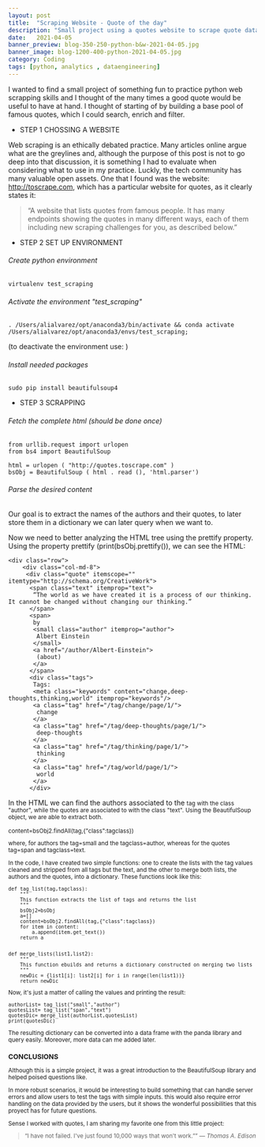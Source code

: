 ```yaml
---
layout: post
title:  "Scraping Website - Quote of the day"
description: "Small project using a quotes website to scrape quote database and allow text search"
date:   2021-04-05
banner_preview: blog-350-250-python-b&w-2021-04-05.jpg
banner_image: blog-1200-400-python-2021-04-05.jpg
category: Coding
tags: [python, analytics , dataengineering]
---
```



I wanted to find a small project of something fun to practice python web scrapping skills and I thought of the many times a good quote would be useful to have at hand. I thought of starting of by building a base pool of famous quotes, which I could search, enrich and filter. 

<!--more-->


* STEP 1 CHOSSING A WEBSITE 

Web scraping is an ethically debated practice. Many articles online argue what are the greylines and, although the purpose of this post is not to go deep into that discussion, it is something I had to evaluate when considering what to use in my practice. Luckly, the tech community has many valuable open assets. One that I found was the website: http://toscrape.com, which has a particular website for quotes, as it clearly states it: 

> “A website that lists quotes from famous people. It has many endpoints showing the quotes in many different ways, each of them including new scraping challenges for you, as described below.” 

* STEP 2 SET UP ENVIRONMENT

######  Create python environment
    virtualenv test_scraping

###### Activate the environment "test_scraping"
    . /Users/alialvarez/opt/anaconda3/bin/activate && conda activate /Users/alialvarez/opt/anaconda3/envs/test_scraping; 

 (to deactivate the environment use: <conda deactivate>)

###### Install needed packages
    sudo pip install beautifulsoup4


* STEP 3 SCRAPPING 
    
###### Fetch the complete html (should be done once)

```
from urllib.request import urlopen
from bs4 import BeautifulSoup

html = urlopen ( "http://quotes.toscrape.com" ) 
bsObj = BeautifulSoup ( html . read (), 'html.parser')
```

###### Parse the desired content

Our goal is to extract the names of the authors and their quotes, to later store them in a dictionary we can later query when we want to. 

Now we need to better analyzing the HTML tree using the prettify property. Using the property prettify (print(bsObj.prettify()), we can see the HTML:

```
<div class="row">
    <div class="col-md-8">
     <div class="quote" itemscope="" itemtype="http://schema.org/CreativeWork">
      <span class="text" itemprop="text">
       “The world as we have created it is a process of our thinking. It cannot be changed without changing our thinking.”
      </span>
      <span>
       by
       <small class="author" itemprop="author">
        Albert Einstein
       </small>
       <a href="/author/Albert-Einstein">
        (about)
       </a>
      </span>
      <div class="tags">
       Tags:
       <meta class="keywords" content="change,deep-thoughts,thinking,world" itemprop="keywords"/>
       <a class="tag" href="/tag/change/page/1/">
        change
       </a>
       <a class="tag" href="/tag/deep-thoughts/page/1/">
        deep-thoughts
       </a>
       <a class="tag" href="/tag/thinking/page/1/">
        thinking
       </a>
       <a class="tag" href="/tag/world/page/1/">
        world
       </a>
      </div>
```
In the HTML we can find the authors associated to the <small> tag with the class "author", while the quotes are associated to <span> with the class "text". Using the BeautifulSoup object, we are able to extract both. 

   content=bsObj2.findAll(tag,{"class":tagclass})

where, for authors the tag=small and the tagclass=author, whereas for the quotes tag=span and tagclass=text.  

In the code, I have created two simple functions: one to create the lists with the tag values cleaned and stripped from all tags but the text, and the other to merge both lists, the authors and the quotes, into a dictionary. These functions look like this: 

```
def tag_list(tag,tagclass):
    """
    This function extracts the list of tags and returns the list
    """
    bsObj2=bsObj
    a=[]
    content=bsObj2.findAll(tag,{"class":tagclass})
    for item in content:
        a.append(item.get_text())
    return a


def merge_lists(list1,list2):
    """
    This function ebuilds and returns a dictionary constructed on merging two lists
    """
    newDic = {list1[i]: list2[i] for i in range(len(list1))}
    return newDic
```
Now, it's just a matter of calling the values and printing the result: 

```
authorList= tag_list("small","author")
quotesList= tag_list("span","text")
quotesDic= merge_list(authorList,quotesList)
print(quotesDic)
```

The resulting dictionary can be converted into a data frame with the panda library and query easily. Moreover, more data can me added later. 



### CONCLUSIONS

Although this is a simple project, it was a great introduction to the BeautifulSoup library and helped poised questions like. 

In more robust scenarios, it would be interesting to build something that can handle server errors and allow users to test the tags with simple inputs. this would also require error handling on the data provided by the users, but it shows the wonderful possibilities that this proyect has for future questions. 

Sense I worked with quotes, I am sharing my favorite one from this little project:

> “I have not failed. I've just found 10,000 ways that won't work.”” 
> <cite>― Thomas A. Edison</cite>



